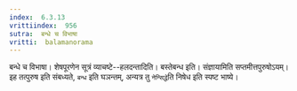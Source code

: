 ```yaml
---
index:  6.3.13
vrittiindex:  956
sutra:  बन्धे च विभाषा
vritti:  balamanorama 
---
```


बन्धे च विभाषा। शेषपूरणेन सूत्रं व्याचष्टे--हलदन्तादिति। बस्तेबन्ध इति। संज्ञायामिति सप्तमीत्तपुरुषोऽयम्। इह तत्पुरुष इति संबध्यते, `बन्ध` इति घञन्तम्, अन्यत्र तु `नेन्सिद्धे`ति निषेध इति स्पष्ट भाष्ये। 

